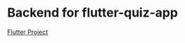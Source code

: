 # Backend for flutter-quiz-app
[Flutter Project](https://github.com/jeongyoonlee2015/flutter-quiz-app)
